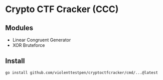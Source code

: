 # Crypto CTF Cracker (CCC)

## Modules

- Linear Congruent Generator
- XOR Bruteforce

## Install

```
go install github.com/violenttestpen/cryptoctfcracker/cmd/...@latest
```